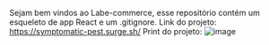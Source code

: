 Sejam bem vindos ao Labe-commerce, esse repositório contém um esqueleto de app React e um .gitignore.
Link do projeto: https://symptomatic-pest.surge.sh/
Print do projeto:
![image](https://user-images.githubusercontent.com/83914842/128650439-6cc81b67-c9e2-47e1-aed5-c6488bfd55a9.png)

